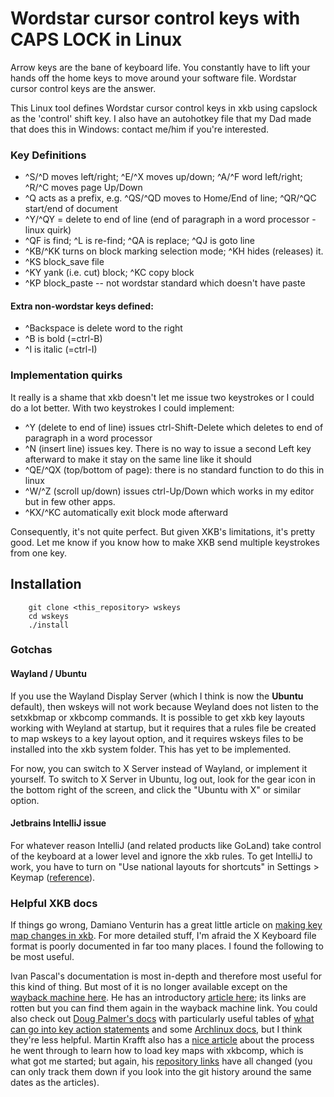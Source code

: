 # Wordstar cursor control keys with CAPS LOCK in Linux

Arrow keys are the bane of keyboard life. You constantly have to lift your hands off the home keys to move around your software file. Wordstar cursor control keys are the answer.

This Linux tool defines Wordstar cursor control keys in xkb using capslock as the 'control' shift key. I also have an autohotkey file that my Dad made that does this in Windows: contact me/him if you're interested.


### Key Definitions

* ^S/^D moves left/right; ^E/^X moves up/down; ^A/^F word left/right; ^R/^C moves page Up/Down
* ^Q acts as a prefix, e.g. ^QS/^QD moves to Home/End of line; ^QR/^QC start/end of document
* ^Y/^QY = delete to end of line (end of paragraph in a word processor - linux quirk)
* ^QF is find; ^L is re-find; ^QA is replace; ^QJ is goto line
* ^KB/^KK turns on block marking selection mode; ^KH hides (releases) it.
* ^KS block_save file
* ^KY yank (i.e. cut) block; ^KC copy block
* ^KP block_paste -- not wordstar standard which doesn't have paste

#### Extra non-wordstar keys defined:
* ^Backspace is delete word to the right
* ^B is bold (=ctrl-B)
* ^I is italic (=ctrl-I)


### Implementation quirks

It really is a shame that xkb doesn't let me issue two keystrokes or I could do a lot better.
With two keystrokes I could implement:

* ^Y (delete to end of line) issues ctrl-Shift-Delete which deletes to end of paragraph in a word processor
* ^N (insert line) issues <Enter> key. There is no way to issue a second Left key afterward to make it stay on the same line like it should
* ^QE/^QX (top/bottom of page): there is no standard function to do this in linux
* ^W/^Z (scroll up/down) issues ctrl-Up/Down which works in my editor but in few other apps.
* ^KX/^KC automatically exit block mode afterward

Consequently, it's not quite perfect. But given XKB's limitations, it's pretty good. Let me know if you know how to make XKB send multiple keystrokes from one key.


## Installation

```
    git clone <this_repository> wskeys
    cd wskeys
    ./install
```

### Gotchas

#### Wayland / Ubuntu

If you use the Wayland Display Server (which I think is now the **Ubuntu** default), then wskeys will not work because Weyland does not listen to the setxkbmap or xkbcomp commands. It is possible to get xkb key layouts working with Weyland at startup, but it requires that a rules file be created to map wskeys to a key layout option, and it requires wskeys files to be installed into the xkb system folder. This has yet to be implemented.

For now, you can switch to X Server instead of Wayland, or implement it yourself. To switch to X Server in Ubuntu, log out, look for the gear icon in the bottom right of the screen, and click the "Ubuntu with X" or similar option.

#### Jetbrains IntelliJ issue

For whatever reason IntelliJ (and related products like GoLand) take control of the keyboard at a lower level and ignore the xkb rules. To get IntelliJ to work, you have to turn on "Use national layouts for shortcuts" in Settings > Keymap ([reference](https://youtrack.jetbrains.com/issue/IDEA-263057)).


### Helpful XKB docs

If things go wrong, Damiano Venturin has a great little article on [making key map changes in xkb](https://medium.com/@damko/a-simple-humble-but-comprehensive-guide-to-xkb-for-linux-6f1ad5e13450). For more detailed stuff, I'm afraid the X Keyboard file format is poorly documented in far too many places. I found the following to be most useful.

Ivan Pascal's documentation is most in-depth and therefore most useful for this kind of thing. But most of it is no longer available except on the [wayback machine here](https://web.archive.org/web/20021213091011/http://www.tsu.ru/~pascal/en/xkb/). He has an introductory [article here](https://www.x.org/archive/X11R7.6/doc/xorg-docs/input/XKB-Enhancing.html); its links are rotten but you can find them again in the wayback machine link. You could also check out [Doug Palmer's docs](https://www.charvolant.org/doug/xkb/html/xkb.html) with particularly useful tables of [what can go into key action statements](https://www.charvolant.org/doug/xkb/html/node5.html#SECTION00055000000000000000) and some [Archlinux docs](https://wiki.archlinux.org/title/X_keyboard_extension), but I think they're less helpful. Martin Krafft also has a [nice article](https://www.linux.com/news/extending-x-keyboard-map-xkb/) about the process he went through to learn how to load key maps with xkbcomp, which is what got me started; but again, his [repository links](https://git.madduck.net/) have all changed (you can only track them down if you look into the git history around the same dates as the articles).

